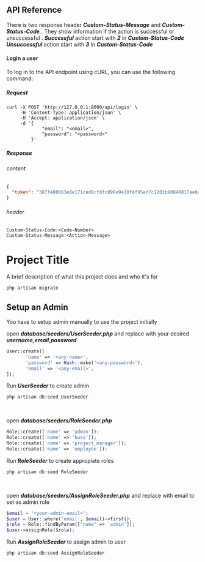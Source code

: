 
## API Reference

There is two response header ***Custom-Status-Message*** and ***Custom-Status-Code*** . They show information if the action is successful or unsuccessful . 
***Successful*** action start with ***2*** in ***Custom-Status-Code*** <br>
***Unsuccessful*** action start with ***3*** in ***Custom-Status-Code***


#### Login a user


To log in to the API endpoint using cURL, you can use the following command:

##### Request

```curl
curl -X POST 'http://127.0.0.1:8000/api/login' \
     -H 'Content-Type: application/json' \
     -H 'Accept: application/json' \
     -d '{
             "email": "<email>",
             "password": "<password>"
         }'
```

##### Response

###### content

```json
{
  "token": "387f400663e8e171ced8cf8fc096e9410f8f95ed7c1201b90848817ae0cf19bb"
}
```

###### header

```http
Custom-Status-Code:<Code-Number>
Custom-Status-Message:<Action-Message>
```

# Project Title

A brief description of what this project does and who it's for

```bash
php artisan migrate
```










## Setup an Admin
You have to setup admin manually to use the project initially

open 
***database/seeders/UserSeeder.php*** and replace with your desired ***username,email,password***
```php
User::create([
       'name' => '<any-name>',
       'password' => Hash::make('<any-password>'),
       'email' => '<any-email>',
]);
```
Run ***UserSeeder*** to create admin

```bash
php artisan db:seed UserSeeder
```
<br>

open ***database/seeders/RoleSeeder.php*** 
```php
Role::create(['name' => 'admin']);
Role::create(['name' => 'boss']);
Role::create(['name' => 'project_manager']);
Role::create(['name' => 'employee']);
```

Run ***RoleSeeder*** to create appropiate roles

```bash
php artisan db:seed RoleSeeder
```

<br>

open ***database/seeders/AssignRoleSeeder.php*** and replace with email to set as admin role
```php
$email = '<your-admin-email>';
$user = User::where('email', $email)->first();
$role = Role::findByParam(["name" => 'admin']);
$user->assignRole($role);
```

Run ***AssignRoleSeeder*** to assign admin to user

```bash
php artisan db:seed AssignRoleSeeder
```